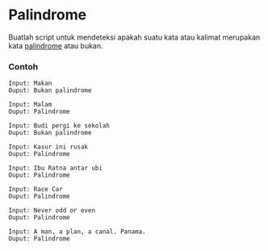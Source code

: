 # Palindrome

Buatlah script untuk mendeteksi apakah suatu kata atau kalimat merupakan kata [palindrome](https://id.wikipedia.org/wiki/Palindrom) atau bukan.

### Contoh

```
Input: Makan
Ouput: Bukan palindrome

Input: Malam
Ouput: Palindrome

Input: Budi pergi ke sekolah
Ouput: Bukan palindrome

Input: Kasur ini rusak
Ouput: Palindrome

Input: Ibu Ratna antar ubi
Ouput: Palindrome

Input: Race Car
Ouput: Palindrome

Input: Never odd or even
Ouput: Palindrome

Input: A man, a plan, a canal. Panama.
Ouput: Palindrome
```
